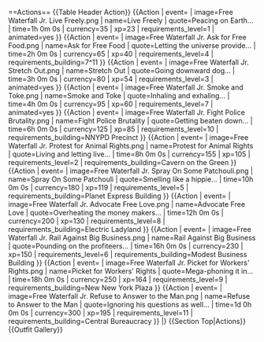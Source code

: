 ==Actions==
{{Table Header Action}}
{{Action
| event=
| image=Free Waterfall Jr. Live Freely.png
| name=Live Freely
| quote=Peacing on Earth...
| time=1h 0m 0s
| currency=35
| xp=23
| requirements_level=1
| animated=yes
}}
{{Action
| event=
| image=Free Waterfall Jr. Ask for Free Food.png
| name=Ask for Free Food
| quote=Letting the universe provide...
| time=2h 0m 0s
| currency=65
| xp=40
| requirements_level=4
| requirements_building=7^11
}}
{{Action
| event=
| image=Free Waterfall Jr. Stretch Out.png
| name=Stretch Out
| quote=Going downward dog...
| time=3h 0m 0s
| currency=80
| xp=54
| requirements_level=3
| animated=yes
}}
{{Action
| event=
| image=Free Waterfall Jr. Smoke and Toke.png
| name=Smoke and Toke
| quote=Inhaling and exhaling...
| time=4h 0m 0s
| currency=95
| xp=60
| requirements_level=7
| animated=yes
}}
{{Action
| event=
| image=Free Waterfall Jr. Fight Police Brutality.png
| name=Fight Police Brutality
| quote=Getting beaten down...
| time=6h 0m 0s
| currency=125
| xp=85
| requirements_level=10
| requirements_building=NNYPD Precinct
}}
{{Action
| event=
| image=Free Waterfall Jr. Protest for Animal Rights.png
| name=Protest for Animal Rights
| quote=Living and letting live...
| time=8h 0m 0s
| currency=155
| xp=105
| requirements_level=2
| requirements_building=Cavern on the Green
}}
{{Action
| event=
| image=Free Waterfall Jr. Spray On Some Patchouli.png
| name=Spray On Some Patchouli
| quote=Smelling like a hippie...
| time=10h 0m 0s
| currency=180
| xp=119
| requirements_level=5
| requirements_building=Planet Express Building
}}
{{Action
| event=
| image=Free Waterfall Jr. Advocate Free Love.png
| name=Advocate Free Love
| quote=Overheating the money makers...
| time=12h 0m 0s
| currency=200
| xp=130
| requirements_level=8
| requirements_building=Electric Ladyland
}}
{{Action
| event=
| image=Free Waterfall Jr. Rail Against Big Business.png
| name=Rail Against Big Business
| quote=Pounding on the profiteers...
| time=16h 0m 0s
| currency=230
| xp=150
| requirements_level=6
| requirements_building=Modest Business Building
}}
{{Action
| event=
| image=Free Waterfall Jr. Picket for Workers' Rights.png
| name=Picket for Workers' Rights
| quote=Mega-phoning it in...
| time=18h 0m 0s
| currency=250
| xp=164
| requirements_level=9
| requirements_building=New New York Plaza
}}
{{Action
| event=
| image=Free Waterfall Jr. Refuse to Answer to the Man.png
| name=Refuse to Answer to the Man
| quote=Ignoring his questions as well...
| time=1d 0h 0m 0s
| currency=300
| xp=195
| requirements_level=11
| requirements_building=Central Bureaucracy
}}
|}
{{Section Top|Actions}}
{{Outfit Gallery}}
